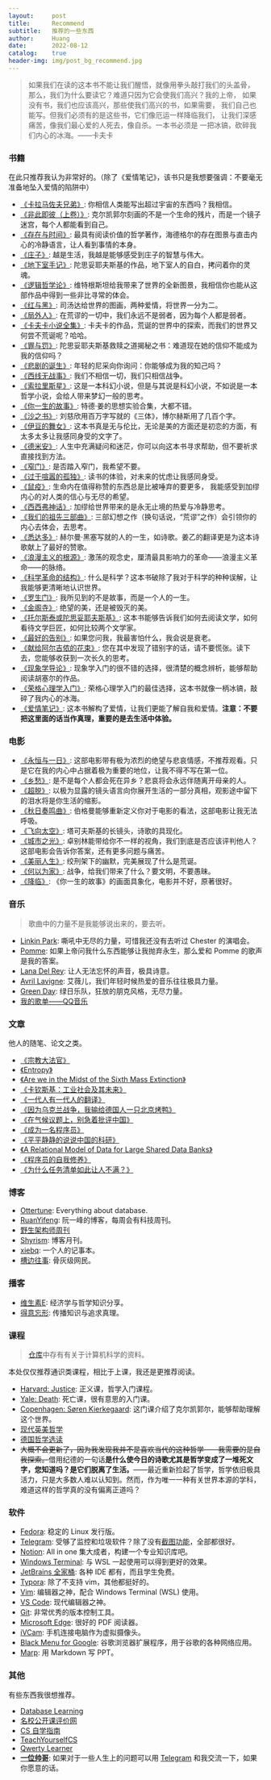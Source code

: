 ```yaml
---
layout:     post
title:      Recommend
subtitle:   推荐的一些东西
author:     Huang
date:       2022-08-12
catalog:    true
header-img: img/post_bg_recommend.jpg
---
```


> 如果我们在读的这本书不能让我们醒悟，就像用拳头敲打我们的头盖骨， 那么，我们为什么要读它？难道只因为它会使我们高兴？我的上帝， 如果没有书，我们也应该高兴，那些使我们高兴的书，如果需要， 我们自己也能写。但我们必须有的是这些书，它们像厄运一样降临我们， 让我们深感痛苦，像我们最心爱的人死去，像自杀。一本书必须是 一把冰镐，砍碎我们内心的冰海。——卡夫卡


### 书籍
在此只推荐我认为非常好的。（除了《爱情笔记》，该书只是我想要强调：不要毫无准备地坠入爱情的陷阱中）

* [《卡拉马佐夫兄弟》](https://book.douban.com/subject/25887924/): 你相信人类能写出超过宇宙的东西吗？我相信。
* [《非此即彼（上卷）》](https://book.douban.com/subject/3987027/): 克尔凯郭尔刻画的不是一个生命的残片，而是一个镜子迷宫，每个人都能看到自己。
* [《存在与时间》](https://book.douban.com/subject/25939476/): 最具有阅读价值的哲学著作，海德格尔的存在图景与直击内心的冷静语言，让人看到事情的本身。
* [《庄子》](https://zh.m.wikisource.org/wiki/%E8%8E%8A%E5%AD%90/%E9%80%8D%E9%81%99%E9%81%8A): 越是生活，我越是能够感受到庄子的智慧与伟大。
* [《地下室手记》](https://book.douban.com/subject/34990839/): 陀思妥耶夫斯基的作品，地下室人的自白，拷问着你的灵魂。
* [《逻辑哲学论》](https://book.douban.com/subject/35540677/): 维特根斯坦给我带来了世界的全新图景，我相信你也能从这部作品中得到一些非比寻常的体会。
* [《红与黑》](https://book.douban.com/subject/26295448/): 司汤达给世界的图画，两种爱情，将世界一分为二。
* [《局外人》](https://book.douban.com/subject/24257486/): 在荒谬的一切中，我们永远不是弱者，因为每个人都是弱者。
* [《卡夫卡小说全集》](https://book.douban.com/subject/25793952/): 卡夫卡的作品，荒诞的世界中的探索，而我们的世界又何尝不荒诞呢？哈哈。
* [《罪与罚》](https://book.douban.com/subject/25887912/): 陀思妥耶夫斯基救赎之道揭秘之书：难道现在她的信仰不能成为我的信仰吗？
* [《悲剧的诞生》](https://book.douban.com/subject/30489680/): 年轻的尼采向你询问：你能够成为我的知己吗？
* [《西线无战事》](https://book.douban.com/subject/35272817/): 我们不相信一切，我们只相信战争。
* [《索拉里斯星》](https://book.douban.com/subject/1440243/): 这是一本科幻小说，但是与其说是科幻小说，不如说是一本哲学小说，会给人带来梦幻一般的思考。
* [《你一生的故事》](https://book.douban.com/subject/26295448/): 特德·姜的思想实验合集，大都不错。
* [《沙之书》](https://book.douban.com/subject/25796049/): 刘慈欣用百万字写就的《三体》，博尔赫斯用了几百个字。
* [《伊豆的舞女》](https://book.douban.com/subject/25899960/): 这本书真是无与伦比，无论是美的方面还是初恋的方面，有太多太多让我感同身受的文字了。
* [《德米安》](https://book.douban.com/subject/35060088/): 人生中充满疑问和迷茫，你可以向这本书寻求帮助，但不要祈求直接找到方法。
* [《窄门》](https://book.douban.com/subject/30331835/): 是否踏入窄门，我希望不要。
* [《过于喧嚣的孤独》](https://book.douban.com/subject/26220767/): 读书的体验，对未来的忧虑让我感同身受。
* [《鼠疫》](https://book.douban.com/subject/24257229/): 生命内在值得称赞的东西总是比被唾弃的要更多， 我能感受到加缪内心的对人类的信心与无尽的希望。
* [《西西弗神话》](https://book.douban.com/subject/24257403/): 加缪给世界带来的是永无止境的热爱与冷静思考。
* [《我们的祖先三部曲》](https://book.douban.com/subject/34831995/): 三部幻想之作（换句话说，“荒谬”之作）会引领你的内心去体会，去思考。
* [《悉达多》](https://book.douban.com/subject/26980487/): 赫尔曼·黑塞写就的人的一生，如诗歌。姜乙的翻译更是为这本诗歌献上了最好的赞歌。
* [《浪漫主义的根源》](https://book.douban.com/subject/34449286/): 激荡的观念史，厘清最具影响力的革命——浪漫主义革命——的脉络。
* [《科学革命的结构》](https://book.douban.com/subject/20376550/): 什么是科学？这本书破除了我对于科学的种种误解，让我能够更清晰地认识世界。
* [《罗生门》](https://book.douban.com/subject/26627837/): 我所见到的不是故事，而是一个人的一生。
* [《金阁寺》](https://book.douban.com/subject/30278166/): 绝望的美，还是被毁灭的美。
* [《托尔斯泰或陀思妥耶夫斯基》](https://book.douban.com/subject/6878082/): 这本书能够告诉我们如何去阅读文学，如何看待文学巨匠，如何比较两个文学家。
* [《最好的告别》](https://book.douban.com/subject/26576861/): 如果您问我，我最害怕什么，我会说是衰老。
* [《献给阿尔吉侬的花束》](https://book.douban.com/subject/26362836/): 您在其中发现了错别字的话，请不要慌张。读下去，您能够收获到一次长久的思考。
* [《现象学导论》](https://book.douban.com/subject/35375620/): 现象学入门的很不错的选择，很清楚的概念辨析，能够帮助阅读胡塞尔的作品。
* [《荣格心理学入门》](https://book.douban.com/subject/35130973/): 荣格心理学入门的最佳选择，这本书就像一柄冰镐，敲碎了我内心的冰海。
* [《爱情笔记》](https://book.douban.com/subject/26286235/): 这本书解构了爱情，让我们更能了解自我和爱情。**注意：不要把这里面的话当作真理，重要的是去生活中体验。**

### 电影

* [《永恒与一日》](https://movie.douban.com/subject/1293455/): 这部电影带有极为浓烈的绝望与悲哀情感，不推荐观看。只是它在我的内心中占据着极为重要的地位，让我不得不写在第一位。
* [《乡愁》](https://movie.douban.com/subject/1291556/): 是不是每个人都会死在异乡？悲哀将会永远伴随离开母亲的人。
* [《超脱》](https://movie.douban.com/subject/5322596/): 以极为显露的镜头语言向你展开生活的一部分真相，观影途中留下的泪水将是你生活的缩影。
* [《秋日奏鸣曲》](https://movie.douban.com/subject/1297268/): 伯格曼能够重新定义你对于电影的看法，这部电影让我无法呼吸。
* [《飞向太空》](https://movie.douban.com/subject/1300977/): 塔可夫斯基的长镜头，诗歌的具现化。
* [《城市之光》](https://movie.douban.com/subject/1293908/): 卓别林能带给你不一样的视角，我们到底是否应该评判他人？这部电影会告诉你答案，还有更多问题与痛苦。
* [《美丽人生》](https://movie.douban.com/subject/1292063/): 绞刑架下的幽默，完美展现了什么是荒诞。
* [《何以为家》](https://movie.douban.com/subject/30170448/): 战争，给我们带来了什么？要文明，不要愚昧。
* [《降临》](https://movie.douban.com/subject/21324900/): 《你一生的故事》的画面具象化，电影并不好，原著很好。

### 音乐

> 歌曲中的力量不是我能够说出来的，要去听。

* [Linkin Park](https://www.linkinpark.com/): 嘶吼中无尽的力量，可惜我还没有去听过 Chester 的演唱会。
* [Pomme](https://instagram.com/pommeofficial): 如果上帝问我什么东西能够让我抛弃永生，那么爱和 Pomme 的歌声是我的答案。
* [Lana Del Rey](https://www.lanadelrey.com/): 让人无法忘怀的声音，极具诗意。
* [Avril Lavigne](https://avrillavigne.com/): 艾薇儿，我们年轻时候热爱的音乐往往极具力量。
* [Green Day](https://greenday.com/): 绿日乐队，狂放的朋克风格，无尽力量。
* [我的歌单——QQ音乐](https://y.qq.com/n/ryqq/profile/like/song?uin=oiCk7e-q7K-s)


### 文章
他人的随笔、论文之类。

* [《宗教大法官》](https://huangfeiyu.blogspot.com/2021/08/blog-post.html)
* [《Entropy》](https://github.com/huang-feiyu/huang-feiyu.github.io/blob/master/Resources/Papers/entropy.pdf)
* [《Are we in the Midst of the Sixth Mass Extinction》](https://www.sciencealert.com/here-s-how-biodiversity-experts-recognise-that-we-re-midst-a-mass-extinction)
* [《卡钦斯基：工业社会及其未来》](https://z.arlmy.me/Wiki/library/Original_Kaczynski_IndustrialSocietyAndItsFuture.html)
* [《一代人有一代人的翻译》](https://huangfeiyu.blogspot.com/2021/06/article-1-translation.html)
* [《因为乌克兰战争，我输给德国人一只北京烤鸭》](https://mp.weixin.qq.com/s/tEowe1on_MTwfBhZNcpc7A)
* [《在气候议题上，别急着批评中国》](https://cn.nytimes.com/opinion/20211108/cop26-china-climate/)
* [《成为一名程序员》](../Resources/成为一名程序员.md)
* [《平平静静的说说中国的科研》](http://www.ruanyifeng.com/blog/2010/07/my_thoughts_on_china_scientific_research.html)
* [《A Relational Model of Data for Large Shared Data Banks》](https://www.seas.upenn.edu/~zives/03f/cis550/codd.pdf)
* [《程序员的自我修养》](https://leohxj.gitbooks.io/a-programmer-prepares/content/programmer-basic/index.html)
* [《为什么任务清单如此让人不满？》](https://sspai.com/post/73453)

### 博客

* [Ottertune](https://ottertune.com/blog/): Everything about database.
* [RuanYifeng](http://www.ruanyifeng.com/home.html): 阮一峰的博客，每周会有科技周刊。
* [野生架构师周刊](https://www.getrevue.co/profile/lcomplete)
* [Shyrism](https://shyrz.me/): 博客月刊。
* [xiebq](http://xiebq.blogspot.com/): 一个人的记事本。
* [槽边往事](http://mp.weixin.qq.com/profile?src=3&timestamp=1648986782&ver=1&signature=4SIcXV37PKLPGi6qTHfgZmtcgq8r7gu5lNANXqNCVwyB0IrePvlKvJGlIHeb7WTrtOzgF2cPRj449hXlx1r0FQ==): 骨灰级网民。

### 播客

* [维生素E](https://podcasts.google.com/feed/aHR0cHM6Ly93d3cueGltYWxheWEuY29tL2FsYnVtLzE5NzU4NDY5LnhtbA?sa=X&ved=2ahUKEwixvsWcg6r2AhVH_5QKHYzbA20Q9sEGegQIARAD): 经济学与哲学知识分享。
* [得意忘形](https://podcasts.google.com/feed/aHR0cHM6Ly93d3cueGltYWxheWEuY29tL2FsYnVtLzY2ODg3MjYueG1s?sa=X&ved=2ahUKEwixvsWcg6r2AhVH_5QKHYzbA20Q9sEGegQIARAC): 传播知识与追求真理。

### 课程

> [仓库](https://github.com/huang-feiyu/Learning-Space)中存有有关于计算机科学的资料。

本处仅仅推荐通识类课程，相比于上课，我还是更推荐阅读。

* [Harvard: Justice](https://justiceharvard.org/): 正义课，哲学入门课程。
* [Yale: Death](https://oyc.yale.edu/death/phil-176): 死亡课，很有意思的入门课。
* [Copenhagen: Søren Kierkegaard](https://www.coursera.org/learn/kierkegaard): 这门课介绍了克尔凯郭尔，能够帮助理解这个世界。
* [现代英美哲学](https://www.bilibili.com/video/BV1WW411a78m)
* [德国哲学选读](https://www.bilibili.com/video/BV1Gx411E7du)
* <s>大概不会更新了，因为我发现我并不是喜欢当代的这种哲学——我需要的是自我探索。</s>借用纪德的一句话**是什么使今日的诗歌尤其是哲学变成了一堆死文字，您知道吗？是它们脱离了生活。**——最近重新捡起了哲学，哲学依旧极具活力，只是大多数人难以认知到。然而，作为唯一一种有关世界本源的学科，难道这样的哲学真的没有偏离正道吗？

### 软件

* [Fedora](https://getfedora.org/): 稳定的 Linux 发行版。
* [Telegram](https://telegram.org/): 受够了监控和垃圾软件？除了没有[截图功能](https://www.snipaste.com/)，全部都很好。
* [Notion](https://www.notion.so/): All in one 集大成者，构建一个专业知识库吧。
* [Windows Terminal](https://github.com/microsoft/terminal): 与 WSL 一起使用可以得到更好的效果。
* [JetBrains 全家桶](https://www.jetbrains.com/?var=1): 各种 IDE 都有，而且学生免费。
* [Typora](https://typora.io/): 除了不支持 vim，其他都挺好的。
* [Vim](https://www.vim.org/): 编辑器之神，配合 Windows Terminal (WSL) 使用。
* [VS Code](https://code.visualstudio.com/): 现代编辑器之神。
* [Git](https://git-scm.com/): 非常优秀的版本控制工具。
* [Microsoft Edge](https://www.microsoft.com/en-us/edge): 很好的 PDF 阅读器。
* [iVCam](https://www.e2esoft.com/ivcam/): 手机连接电脑作为虚拟摄像头。
* [Black Menu for Google](https://chrome.google.com/webstore/detail/black-menu-for-google/eignhdfgaldabilaaegmdfbajngjmoke?hl=en): 谷歌浏览器扩展程序，用于谷歌的各种网络应用。
* [Marp](https://marp.app/): 用 Markdown 写 PPT。

### 其他

有些东西我很想推荐。

* [Database Learning](https://github.com/huang-feiyu/Learning-Space/tree/main/Other/awesome-database-learning)
* [名校公开课评价网](https://conanhujinming.github.io/comments-for-awesome-courses/)
* [CS 自学指南](https://csdiy.wiki/)
* [TeachYourselfCS](https://teachyourselfcs.com/)
* [Qwerty Learner](https://qwerty.kaiyi.cool/)
* **[一位帅哥](https://huang-feiyu.github.io/about)**: 如果对于一些人生上的问题可以用 [Telegram](https://t.me/huangfeiyu) 和我交流一下，如果你愿意的话。

